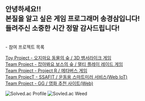 안녕하세요!! <br>
본질을 알고 싶은 게임 프로그래머 송경삼입니다!<br>
들려주신 소중한 시간 정말 감사드립니다!
---
<br>
- 참여 프로젝트 목록 <br/>

[Toy Project - 오지마요 동물의 숲 / 3D 뱀서라이크 게임](https://github.com/GyeongSam/DontComeAnimalCrossing)<br/>
[Team Project - 잡아봐요 보스의 숲 / 멀티 플레이 레이드 게임](https://github.com/SuGyoungIn/GG)<br/>
[Team Project - Project R / 메타버스 게임](https://github.com/SuGyoungIn/GG)<br/>
[Team ProjecT - SSAFIT / 운동용 스마트미러 서비스(Web IoT)](https://github.com/SuGyoungIn/GG)<br/>
[Team Project - GG / 영화 추천 사이트(Web)](https://github.com/SuGyoungIn/GG)<br/>

![Solved.ac Profile](http://mazassumnida.wtf/api/v2/generate_badge?boj=rud7tka)
![Sovled.ac Weed](https://mazandi.herokuapp.com/api?handle=rud7tka&theme=warm)
